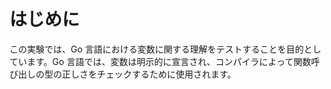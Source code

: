 # はじめに

この実験では、Go 言語における変数に関する理解をテストすることを目的としています。Go 言語では、変数は明示的に宣言され、コンパイラによって関数呼び出しの型の正しさをチェックするために使用されます。
